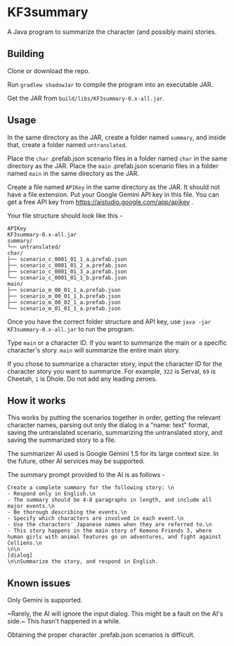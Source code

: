 # KF3summary
A Java program to summarize the character (and possibly main) stories.

## Building
Clone or download the repo.

Run `gradlew shadowJar` to compile the program into an executable JAR.

Get the JAR from `build/libs/KF3summary-0.x-all.jar`.

## Usage
In the same directory as the JAR, create a folder named `summary`, and inside that, create a folder named `untranslated`.

Place the `char` .prefab.json scenario files in a folder named `char` in the same directory as the JAR.
Place the `main` .prefab.json scenario files in a folder named `main` in the same directory as the JAR.

Create a file named ``APIKey`` in the same directory as the JAR. It should not have a file extension. Put your Google Gemini API key in this file. You can get a free API key from https://aistudio.google.com/app/apikey .

Your file structure should look like this -
```
APIKey
KF3summary-0.x-all.jar
summary/
└── untranslated/
char/
├── scenario_c_0001_01_1_a.prefab.json
├── scenario_c_0001_01_2_a.prefab.json
├── scenario_c_0001_01_3_a.prefab.json
└── scenario_c_0001_01_1_b.prefab.json
main/
├── scenario_m_00_01_1_a.prefab.json
├── scenario_m_00_01_1_b.prefab.json
├── scenario_m_00_02_1_a.prefab.json
└── scenario_m_01_01_1_a.prefab.json
```
Once you have the correct folder structure and API key, use `java -jar KF3summary-0.x-all.jar` to run the program.

Type `main` or a character ID. If you want to summarize the main or a specific character's story. `main` will summarize the entire main story.

If you chose to summarize a character story, input the character ID for the character story you want to summarize. For example, `322` is Serval, `69` is Cheetah, `1` is Dhole. Do not add any leading zeroes.

## How it works
This works by putting the scenarios together in order, getting the relevant character names, parsing out only the dialog in a "name: text" format, saving the untranslated scenario, summarizing the untranslated story, and saving the summarized story to a file.

The summarizer AI used is Google Gemini 1.5 for its large context size. In the future, other AI services may be supported.

The summary prompt provided to the AI is as follows -
```
Create a complete summary for the following story: \n
- Respond only in English.\n
- The summary should be 4-8 paragraphs in length, and include all major events.\n
- Be thorough describing the events.\n
- Specify which characters are involved in each event.\n
- Use the characters' Japanese names when they are referred to.\n
- This story happens in the main story of Kemono Friends 3, where human girls with animal features go on adventures, and fight against Celliens.\n
\n\n
[dialog]
\n\nSummarize the story, and respond in English.
```
## Known issues
Only Gemini is supported.

~Rarely, the AI will ignore the input dialog. This might be a fault on the AI's side.~ This hasn't happened in a while.

Obtaining the proper character .prefab.json scenarios is difficult.
